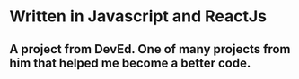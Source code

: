 # Written in Javascript and ReactJs
## A project from DevEd. One of many projects from him that helped me become a better code. 

